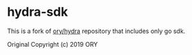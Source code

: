 # hydra-sdk

This is a fork of [ory/hydra](https://github.com/ory/hydra) repository that includes only go sdk.

Original Copyright (c) 2019 ORY
